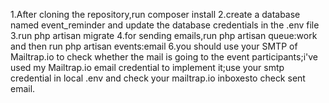 1.After cloning the repository,run composer install
2.create a database named event_reminder and update the database credentials in the .env file
3.run php artisan migrate
4.for sending emails,run php artisan queue:work and then  run php artisan events:email
6.you should use your SMTP of Mailtrap.io to check whether the mail is going to the event participants;i've used my Mailtrap.io email
credential to implement it;use your smtp credential in local .env and check your mailtrap.io inboxesto check sent email.
